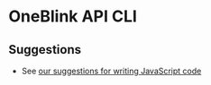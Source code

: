 # OneBlink API CLI

## Suggestions

- See [our suggestions for writing JavaScript code](https://github.com/blinkmobile/docs/wiki/Suggestions:-JavaScript)
